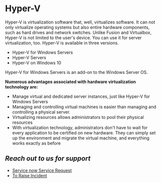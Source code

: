 # **Hyper-V**

Hyper-V is virtualization software that, well, virtualizes software. It can not only virtualize operating systems but also entire hardware components, such as hard drives and network switches. Unlike Fusion and Virtualbox, Hyper-V is not limited to the user&#39;s device. You can use it for server virtualization, too. Hyper-V is available in three versions.

- Hyper-V for Windows Servers
- Hyper-V Servers
- Hyper-V on Windows 10

Hyper-V for Windows Servers is an add-on to the Windows Server OS.

**Numerous advantages associated with hardware virtualization technology are:**

- Manage virtual and dedicated server instances, just like Hyper-V for Windows Servers  
- Managing and controlling virtual machines is easier than managing and controlling a physical server.  
- Virtualizing resources allows administrators to pool their physical resources  
- With virtualization technology, administrators don&#39;t have to wait for every application to be certified on new hardware. They can simply set up the environment and migrate the virtual machine, and everything works exactly as before  




## *Reach out to us for support*

- [Service now Service Request  ](https://roche.service-now.com/nav_to.do?uri=%2Fcom.glideapp.servicecatalog_cat_item_view.do%3Fv%3D1%26sysparm_id%3D020e577eeb73ab046a4e0dffab887e09%26sysparm_link_parent%3Da6e699a2dbf79c50e1450028f4961962%26sysparm_catalog%3Dcf816d7c4faf13c0605d451f0310c7f8%26sysparm_catalog_view%3Dcatalog_IT_Request_Catalog%26sysparm_view%3Dtext_search)
- [To Raise Incident ](https://roche.service-now.com/nav_to.do?uri=%2Fincident.do%3Fsys_id%3D-1%26sysparm_query%3Dactive%3Dtrue%26sysparm_stack%3Dincident_list.do%3Fsysparm_query%3Dactive%3Dtrue)